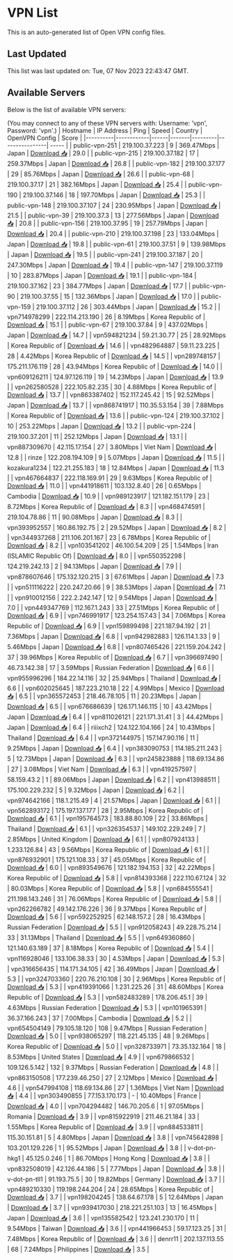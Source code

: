 # VPN List

This is an auto-generated list of Open VPN config files.

## Last Updated

This list was last updated on: Tue, 07 Nov 2023 22:43:47 GMT.

## Available Servers

Below is the list of available VPN servers:

(You may connect to any of these VPN servers with: Username: 'vpn', Password: 'vpn'.)
| Hostname | IP Address | Ping | Speed | Country | OpenVPN Config | Score |
|----------|------------|------|-------|---------|----------------| ----- |
| public-vpn-251 | 219.100.37.223 | 9 | 369.47Mbps | Japan | [Download 📥](./configs/server_0_JP.ovpn) | 29.0 |
| public-vpn-215 | 219.100.37.182 | 17 | 259.37Mbps | Japan | [Download 📥](./configs/server_1_JP.ovpn) | 26.8 |
| public-vpn-182 | 219.100.37.177 | 29 | 85.76Mbps | Japan | [Download 📥](./configs/server_2_JP.ovpn) | 26.6 |
| public-vpn-68 | 219.100.37.17 | 21 | 382.16Mbps | Japan | [Download 📥](./configs/server_3_JP.ovpn) | 25.4 |
| public-vpn-190 | 219.100.37.146 | 18 | 197.70Mbps | Japan | [Download 📥](./configs/server_4_JP.ovpn) | 25.3 |
| public-vpn-148 | 219.100.37.107 | 24 | 230.95Mbps | Japan | [Download 📥](./configs/server_5_JP.ovpn) | 21.5 |
| public-vpn-39 | 219.100.37.3 | 13 | 277.56Mbps | Japan | [Download 📥](./configs/server_6_JP.ovpn) | 20.8 |
| public-vpn-156 | 219.100.37.95 | 19 | 257.79Mbps | Japan | [Download 📥](./configs/server_7_JP.ovpn) | 20.4 |
| public-vpn-210 | 219.100.37.198 | 23 | 133.04Mbps | Japan | [Download 📥](./configs/server_8_JP.ovpn) | 19.8 |
| public-vpn-61 | 219.100.37.51 | 9 | 139.98Mbps | Japan | [Download 📥](./configs/server_9_JP.ovpn) | 19.5 |
| public-vpn-241 | 219.100.37.187 | 20 | 247.30Mbps | Japan | [Download 📥](./configs/server_10_JP.ovpn) | 19.4 |
| public-vpn-147 | 219.100.37.119 | 10 | 283.87Mbps | Japan | [Download 📥](./configs/server_11_JP.ovpn) | 19.1 |
| public-vpn-184 | 219.100.37.162 | 23 | 384.77Mbps | Japan | [Download 📥](./configs/server_12_JP.ovpn) | 17.7 |
| public-vpn-90 | 219.100.37.55 | 15 | 132.36Mbps | Japan | [Download 📥](./configs/server_13_JP.ovpn) | 17.0 |
| public-vpn-159 | 219.100.37.112 | 26 | 303.44Mbps | Japan | [Download 📥](./configs/server_14_JP.ovpn) | 15.2 |
| vpn714978299 | 222.114.213.190 | 26 | 8.19Mbps | Korea Republic of | [Download 📥](./configs/server_15_KR.ovpn) | 15.1 |
| public-vpn-67 | 219.100.37.84 | 9 | 437.02Mbps | Japan | [Download 📥](./configs/server_16_JP.ovpn) | 14.7 |
| vpn594821234 | 59.21.30.77 | 25 | 28.92Mbps | Korea Republic of | [Download 📥](./configs/server_17_KR.ovpn) | 14.6 |
| vpn482964887 | 59.11.23.225 | 28 | 4.42Mbps | Korea Republic of | [Download 📥](./configs/server_18_KR.ovpn) | 14.5 |
| vpn289748157 | 175.211.176.119 | 28 | 43.94Mbps | Korea Republic of | [Download 📥](./configs/server_19_KR.ovpn) | 14.0 |
| vpn609126211 | 124.97.126.119 | 19 | 14.23Mbps | Japan | [Download 📥](./configs/server_20_JP.ovpn) | 13.9 |
| vpn262580528 | 222.105.82.235 | 30 | 4.88Mbps | Korea Republic of | [Download 📥](./configs/server_21_KR.ovpn) | 13.7 |
| vpn863387402 | 152.117.245.42 | 15 | 92.52Mbps | Japan | [Download 📥](./configs/server_22_JP.ovpn) | 13.7 |
| vpn868741917 | 110.35.53.154 | 39 | 7.88Mbps | Korea Republic of | [Download 📥](./configs/server_23_KR.ovpn) | 13.6 |
| public-vpn-124 | 219.100.37.102 | 10 | 253.22Mbps | Japan | [Download 📥](./configs/server_24_JP.ovpn) | 13.2 |
| public-vpn-224 | 219.100.37.201 | 11 | 252.12Mbps | Japan | [Download 📥](./configs/server_25_JP.ovpn) | 13.1 |
| vpn887309670 | 42.115.17.154 | 27 | 3.80Mbps | Viet Nam | [Download 📥](./configs/server_26_VN.ovpn) | 12.8 |
| rinze | 122.208.194.109 | 9 | 5.07Mbps | Japan | [Download 📥](./configs/server_27_JP.ovpn) | 11.5 |
| kozakura1234 | 122.21.255.183 | 18 | 12.84Mbps | Japan | [Download 📥](./configs/server_28_JP.ovpn) | 11.3 |
| vpn467664837 | 222.118.169.91 | 29 | 9.63Mbps | Korea Republic of | [Download 📥](./configs/server_29_KR.ovpn) | 11.0 |
| vpn441918611 | 103.132.8.40 | 26 | 0.65Mbps | Cambodia | [Download 📥](./configs/server_30_KH.ovpn) | 10.9 |
| vpn989123917 | 121.182.151.179 | 23 | 8.72Mbps | Korea Republic of | [Download 📥](./configs/server_31_KR.ovpn) | 8.3 |
| vpn468474591 | 219.104.78.86 | 11 | 90.08Mbps | Japan | [Download 📥](./configs/server_32_JP.ovpn) | 8.3 |
| vpn393952557 | 160.86.192.75 | 2 | 29.52Mbps | Japan | [Download 📥](./configs/server_33_JP.ovpn) | 8.2 |
| vpn344937268 | 211.106.201.167 | 23 | 6.78Mbps | Korea Republic of | [Download 📥](./configs/server_34_KR.ovpn) | 8.2 |
| vpn103541202 | 46.100.54.209 | 25 | 1.54Mbps | Iran (ISLAMIC Republic Of) | [Download 📥](./configs/server_35_IR.ovpn) | 8.0 |
| vpn550352298 | 124.219.242.13 | 2 | 94.13Mbps | Japan | [Download 📥](./configs/server_36_JP.ovpn) | 7.9 |
| vpn878607646 | 175.132.120.215 | 3 | 67.61Mbps | Japan | [Download 📥](./configs/server_37_JP.ovpn) | 7.3 |
| vpn511116222 | 220.247.20.66 | 9 | 38.53Mbps | Japan | [Download 📥](./configs/server_38_JP.ovpn) | 7.1 |
| vpn910012156 | 222.2.242.147 | 12 | 9.54Mbps | Japan | [Download 📥](./configs/server_39_JP.ovpn) | 7.0 |
| vpn449347769 | 112.167.1.243 | 33 | 27.51Mbps | Korea Republic of | [Download 📥](./configs/server_40_KR.ovpn) | 6.9 |
| vpn746991917 | 123.254.157.43 | 34 | 7.06Mbps | Korea Republic of | [Download 📥](./configs/server_41_KR.ovpn) | 6.9 |
| vpn159899498 | 221.187.94.192 | 21 | 7.36Mbps | Japan | [Download 📥](./configs/server_42_JP.ovpn) | 6.8 |
| vpn942982883 | 126.114.1.33 | 9 | 5.46Mbps | Japan | [Download 📥](./configs/server_43_JP.ovpn) | 6.8 |
| vpn807465426 | 221.159.204.242 | 37 | 39.96Mbps | Korea Republic of | [Download 📥](./configs/server_44_KR.ovpn) | 6.7 |
| vpn396697490 | 46.73.142.38 | 17 | 3.59Mbps | Russian Federation | [Download 📥](./configs/server_45_RU.ovpn) | 6.6 |
| vpn955996296 | 184.22.14.116 | 32 | 25.94Mbps | Thailand | [Download 📥](./configs/server_46_TH.ovpn) | 6.6 |
| vpn602025645 | 187.223.210.18 | 22 | 4.99Mbps | Mexico | [Download 📥](./configs/server_47_MX.ovpn) | 6.5 |
| vpn365572453 | 218.46.78.105 | 11 | 20.23Mbps | Japan | [Download 📥](./configs/server_48_JP.ovpn) | 6.5 |
| vpn676686639 | 126.171.146.115 | 10 | 43.42Mbps | Japan | [Download 📥](./configs/server_49_JP.ovpn) | 6.4 |
| vpn811026121 | 221.171.31.41 | 3 | 44.42Mbps | Japan | [Download 📥](./configs/server_50_JP.ovpn) | 6.4 |
| riiixch2 | 124.122.104.166 | 24 | 10.43Mbps | Thailand | [Download 📥](./configs/server_51_TH.ovpn) | 6.4 |
| vpn372144975 | 157.147.90.116 | 11 | 9.25Mbps | Japan | [Download 📥](./configs/server_52_JP.ovpn) | 6.4 |
| vpn383090753 | 114.185.211.243 | 5 | 12.73Mbps | Japan | [Download 📥](./configs/server_53_JP.ovpn) | 6.3 |
| vpn245823888 | 118.69.134.86 | 27 | 3.08Mbps | Viet Nam | [Download 📥](./configs/server_54_VN.ovpn) | 6.3 |
| vpn419257597 | 58.159.43.2 | 1 | 89.06Mbps | Japan | [Download 📥](./configs/server_55_JP.ovpn) | 6.2 |
| vpn413988511 | 175.100.229.232 | 5 | 9.32Mbps | Japan | [Download 📥](./configs/server_56_JP.ovpn) | 6.2 |
| vpn974642166 | 118.1.215.49 | 4 | 21.57Mbps | Japan | [Download 📥](./configs/server_57_JP.ovpn) | 6.1 |
| vpn562893172 | 175.197.137.177 | 28 | 2.95Mbps | Korea Republic of | [Download 📥](./configs/server_58_KR.ovpn) | 6.1 |
| vpn195764573 | 183.88.80.109 | 22 | 33.86Mbps | Thailand | [Download 📥](./configs/server_59_TH.ovpn) | 6.1 |
| vpn326354537 | 149.102.229.249 | 7 | 2.85Mbps | United Kingdom | [Download 📥](./configs/server_60_GB.ovpn) | 6.1 |
| vpn807924133 | 1.233.126.84 | 43 | 9.56Mbps | Korea Republic of | [Download 📥](./configs/server_61_KR.ovpn) | 6.1 |
| vpn876932901 | 175.121.108.33 | 37 | 45.05Mbps | Korea Republic of | [Download 📥](./configs/server_62_KR.ovpn) | 6.0 |
| vpn893549676 | 121.182.194.153 | 32 | 42.22Mbps | Korea Republic of | [Download 📥](./configs/server_63_KR.ovpn) | 5.8 |
| vpn814393368 | 222.110.67.124 | 32 | 80.03Mbps | Korea Republic of | [Download 📥](./configs/server_64_KR.ovpn) | 5.8 |
| vpn684555541 | 211.198.143.246 | 31 | 76.06Mbps | Korea Republic of | [Download 📥](./configs/server_65_KR.ovpn) | 5.8 |
| vpn262266782 | 49.142.176.226 | 36 | 9.37Mbps | Korea Republic of | [Download 📥](./configs/server_66_KR.ovpn) | 5.6 |
| vpn592252925 | 62.148.157.2 | 28 | 16.43Mbps | Russian Federation | [Download 📥](./configs/server_67_RU.ovpn) | 5.5 |
| vpn912058243 | 49.228.75.214 | 33 | 31.13Mbps | Thailand | [Download 📥](./configs/server_68_TH.ovpn) | 5.5 |
| vpn649360860 | 121.140.63.189 | 37 | 8.18Mbps | Korea Republic of | [Download 📥](./configs/server_69_KR.ovpn) | 5.4 |
| vpn116928046 | 133.106.38.33 | 30 | 4.53Mbps | Japan | [Download 📥](./configs/server_70_JP.ovpn) | 5.3 |
| vpn316656435 | 114.171.34.105 | 42 | 36.49Mbps | Japan | [Download 📥](./configs/server_71_JP.ovpn) | 5.3 |
| vpn324703360 | 220.76.210.108 | 30 | 2.96Mbps | Korea Republic of | [Download 📥](./configs/server_72_KR.ovpn) | 5.3 |
| vpn419391066 | 1.231.225.26 | 31 | 48.60Mbps | Korea Republic of | [Download 📥](./configs/server_73_KR.ovpn) | 5.3 |
| vpn582483289 | 178.206.45.1 | 39 | 4.63Mbps | Russian Federation | [Download 📥](./configs/server_74_RU.ovpn) | 5.3 |
| vpn101965391 | 36.37.166.243 | 37 | 7.00Mbps | Cambodia | [Download 📥](./configs/server_75_KH.ovpn) | 5.2 |
| vpn654504149 | 79.105.18.120 | 108 | 9.47Mbps | Russian Federation | [Download 📥](./configs/server_76_RU.ovpn) | 5.0 |
| vpn938065297 | 118.221.45.135 | 48 | 9.26Mbps | Korea Republic of | [Download 📥](./configs/server_77_KR.ovpn) | 5.0 |
| vpn328733971 | 73.35.132.164 | 18 | 8.53Mbps | United States | [Download 📥](./configs/server_78_US.ovpn) | 4.9 |
| vpn679866532 | 109.126.5.142 | 132 | 9.37Mbps | Russian Federation | [Download 📥](./configs/server_79_RU.ovpn) | 4.8 |
| vpn863150508 | 177.239.46.250 | 27 | 2.12Mbps | Mexico | [Download 📥](./configs/server_80_MX.ovpn) | 4.6 |
| vpn547994108 | 118.69.134.86 | 27 | 1.36Mbps | Viet Nam | [Download 📥](./configs/server_81_VN.ovpn) | 4.4 |
| vpn303490855 | 77.153.170.173 | - | 10.40Mbps | France | [Download 📥](./configs/server_82_FR.ovpn) | 4.0 |
| vpn704294482 | 146.70.205.6 | 1 | 97.05Mbps | Romania | [Download 📥](./configs/server_83_RO.ovpn) | 3.9 |
| vpn815922919 | 211.46.21.184 | 33 | 1.55Mbps | Korea Republic of | [Download 📥](./configs/server_84_KR.ovpn) | 3.9 |
| vpn884533811 | 115.30.151.81 | 5 | 4.80Mbps | Japan | [Download 📥](./configs/server_85_JP.ovpn) | 3.8 |
| vpn745642898 | 103.201.129.226 | 1 | 95.52Mbps | Japan | [Download 📥](./configs/server_86_JP.ovpn) | 3.8 |
| v-dot-pn-hkg1 | 45.125.0.246 | 1 | 86.70Mbps | Hong Kong | [Download 📥](./configs/server_87_HK.ovpn) | 3.8 |
| vpn832508019 | 42.126.44.186 | 5 | 7.77Mbps | Japan | [Download 📥](./configs/server_88_JP.ovpn) | 3.8 |
| v-dot-pn-tll1 | 91.193.75.5 | 30 | 19.82Mbps | Germany | [Download 📥](./configs/server_89_DE.ovpn) | 3.7 |
| vpn489210330 | 119.198.244.204 | 24 | 28.65Mbps | Korea Republic of | [Download 📥](./configs/server_90_KR.ovpn) | 3.7 |
| vpn198204245 | 138.64.67.178 | 5 | 12.64Mbps | Japan | [Download 📥](./configs/server_91_JP.ovpn) | 3.7 |
| vpn939417030 | 218.221.251.103 | 13 | 16.45Mbps | Japan | [Download 📥](./configs/server_92_JP.ovpn) | 3.6 |
| vpn135582542 | 123.241.230.170 | 11 | 9.54Mbps | Taiwan | [Download 📥](./configs/server_93_TW.ovpn) | 3.6 |
| vpn441966453 | 59.17.123.25 | 31 | 7.48Mbps | Korea Republic of | [Download 📥](./configs/server_94_KR.ovpn) | 3.6 |
| denrr11 | 202.137.113.55 | 68 | 7.24Mbps | Philippines | [Download 📥](./configs/server_95_PH.ovpn) | 3.5 |
